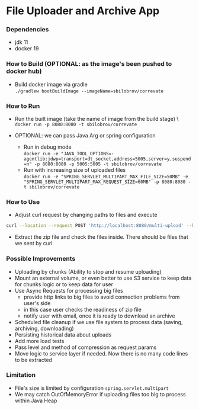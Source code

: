 # File Uploader and Archive App

### Dependencies
* jdk 11 
* docker 19

### How to Build (OPTIONAL: as the image's been pushed to docker hub)
* Build docker image via gradle  \
`./gradlew bootBuildImage --imageName=sbilobrov/correvate`

### How to Run
* Run the built image (take the name of image from the build stage) \ 
`docker run -p 8080:8080 -t sbilobrov/correvate`

* OPTIONAL: we can pass Java Arg or spring configuration
    - Run in debug mode \
    `docker run -e "JAVA_TOOL_OPTIONS=-agentlib:jdwp=transport=dt_socket,address=5005,server=y,suspend=n" -p 8080:8080 -p 5005:5005 -t sbilobrov/correvate`
     - Run with increasing size of uploaded files  \
     `docker run -e "SPRING_SERVLET_MULTIPART_MAX_FILE_SIZE=50MB" -e "SPRING_SERVLET_MULTIPART_MAX_REQUEST_SIZE=60MB" -p 8080:8080 -t sbilobrov/correvate`

### How to Use

* Adjust curl request by changing paths to files and execute
```bash
curl --location --request POST 'http://localhost:8080/multi-upload' --header 'Content-Type: multipart/form-data' --form 'files=@example.csv' --form 'files=@patients-seed.sql' --output file.zip
```
* Extract the zip file and check the files inside. There should be files that we sent by curl

### Possible Improvements
* Uploading by chunks (Ability to stop and resume uploading)
* Mount an external volume, or even better to use S3 service to keep data for chunks logic or to keep data for user 
* Use Async Requests for processing big files 
    - provide http links to big files to avoid connection problems from user's side
    - in this case user checks the readiness of zip file
    - notify user with email, once it is ready to download an archive
* Scheduled file cleanup if we use file system to process data (saving, archiving, downloading)
* Persisting historical data about uploads
* Add more load tests
* Pass level and method of compression as request params
* Move logic to service layer if needed. Now there is no many code lines to be extracted

### Limitation
* File's size is limited by configuration `spring.servlet.multipart`
* We may catch OutOfMemoryError if uploading files too big to process within Java Heap